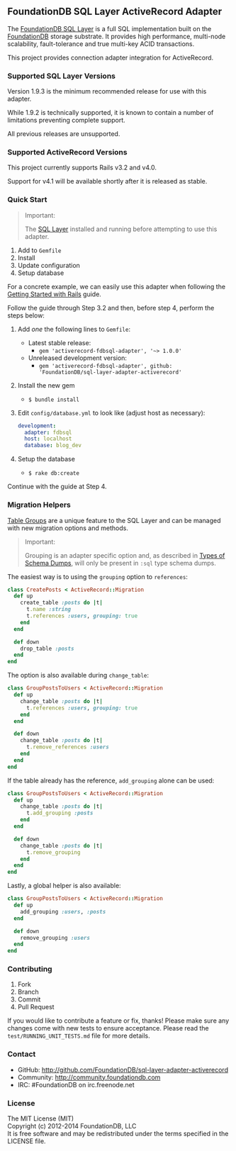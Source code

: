 ## FoundationDB SQL Layer ActiveRecord Adapter

The [FoundationDB SQL Layer](https://github.com/FoundationDB/sql-layer) is a
full SQL implementation built on the [FoundationDB](https://foundationdb.com)
storage substrate. It provides high performance, multi-node scalability,
fault-tolerance and true multi-key ACID transactions.

This project provides connection adapter integration for ActiveRecord.


### Supported SQL Layer Versions

Version 1.9.3 is the minimum recommended release for use with this adapter.

While 1.9.2 is technically supported, it is known to contain a number of
limitations preventing complete support.

All previous releases are unsupported.


### Supported ActiveRecord Versions

This project currently supports Rails v3.2 and v4.0.

Support for v4.1 will be available shortly after it is released as stable.


### Quick Start

> Important:
> 
> The [SQL Layer](https://foundationdb.com/layers/sql/) installed and running
> before attempting to use this adapter.
> 

1. Add to `Gemfile`
2. Install
3. Update configuration
4. Setup database

For a concrete example, we can easily use this adapter when following the
[Getting Started with Rails](http://guides.rubyonrails.org/v4.0.2/getting_started.html)
guide.

Follow the guide through Step 3.2 and then, before step 4, perform the steps below:

1. Add *one* the following lines to `Gemfile`:
    - Latest stable release:
        - `gem 'activerecord-fdbsql-adapter', '~> 1.0.0'`
    - Unreleased development version:
        - `gem 'activerecord-fdbsql-adapter', github: 'FoundationDB/sql-layer-adapter-activerecord'`
2. Install the new gem
    - `$ bundle install`
3. Edit `config/database.yml` to look like (adjust host as necessary):

    ```yaml
    development:
      adapter: fdbsql
      host: localhost
      database: blog_dev
   ```
4. Setup the database
    - `$ rake db:create`

Continue with the guide at Step 4.


### Migration Helpers

[Table Groups](https://foundationdb.com/layers/sql/GettingStarted/table.groups.html)
are a unique feature to the SQL Layer and can be managed with new
migration options and methods.

> Important:
> 
> Grouping is an adapter specific option and, as described in
> [Types of Schema Dumps](http://guides.rubyonrails.org/migrations.html#types-of-schema-dumps),
> will only be present in `:sql` type schema dumps.

The easiest way is to using the `grouping` option to `references`:

```ruby
class CreatePosts < ActiveRecord::Migration
  def up
    create_table :posts do |t|
      t.name :string
      t.references :users, grouping: true
    end
  end

  def down
    drop_table :posts
  end
end
```

The option is also available during `change_table`:

```ruby
class GroupPostsToUsers < ActiveRecord::Migration
  def up
    change_table :posts do |t|
      t.references :users, grouping: true
    end
  end

  def down
    change_table :posts do |t|
      t.remove_references :users
    end
  end
end
```

If the table already has the reference, `add_grouping` alone can be used:

```ruby
class GroupPostsToUsers < ActiveRecord::Migration
  def up
    change_table :posts do |t|
      t.add_grouping :posts
    end
  end

  def down
    change_table :posts do |t|
      t.remove_grouping
    end
  end
end
```

Lastly, a global helper is also available:

```ruby
class GroupPostsToUsers < ActiveRecord::Migration
  def up
    add_grouping :users, :posts
  end

  def down
    remove_grouping :users
  end
end
```


### Contributing

1. Fork
2. Branch
3. Commit
4. Pull Request

If you would like to contribute a feature or fix, thanks! Please make
sure any changes come with new tests to ensure acceptance. Please read
the `test/RUNNING_UNIT_TESTS.md` file for more details.

### Contact

* GitHub: http://github.com/FoundationDB/sql-layer-adapter-activerecord
* Community: http://community.foundationdb.com
* IRC: #FoundationDB on irc.freenode.net

### License

The MIT License (MIT)  
Copyright (c) 2012-2014 FoundationDB, LLC  
It is free software and may be redistributed under the terms specified
in the LICENSE file.


